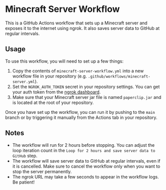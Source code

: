 # Minecraft Server Workflow

This is a GitHub Actions workflow that sets up a Minecraft server and exposes it to the internet using ngrok. It also saves server data to GitHub at regular intervals.

## Usage

To use this workflow, you will need to set up a few things:

1. Copy the contents of `minecraft-server-workflow.yml` into a new workflow file in your repository (e.g. `.github/workflows/minecraft-server.yml`).
2. Set the `NGROK_AUTH_TOKEN` secret in your repository settings. You can get your auth token from the [ngrok dashboard](https://dashboard.ngrok.com/get-started/your-authtoken).
3. Make sure that your Minecraft server jar file is named `paperclip.jar` and is located at the root of your repository.

Once you have set up the workflow, you can run it by pushing to the `main` branch or by triggering it manually from the Actions tab in your repository.

## Notes

- The workflow will run for 2 hours before stopping. You can adjust the loop iteration count in the `Loop for 2 hours and save server data to GitHub` step.
- The workflow will save server data to GitHub at regular intervals, even if it is cancelled. Make sure to cancel the workflow only when you want to stop the server permanently.
- The ngrok URL may take a few seconds to appear in the workflow logs. Be patient!

